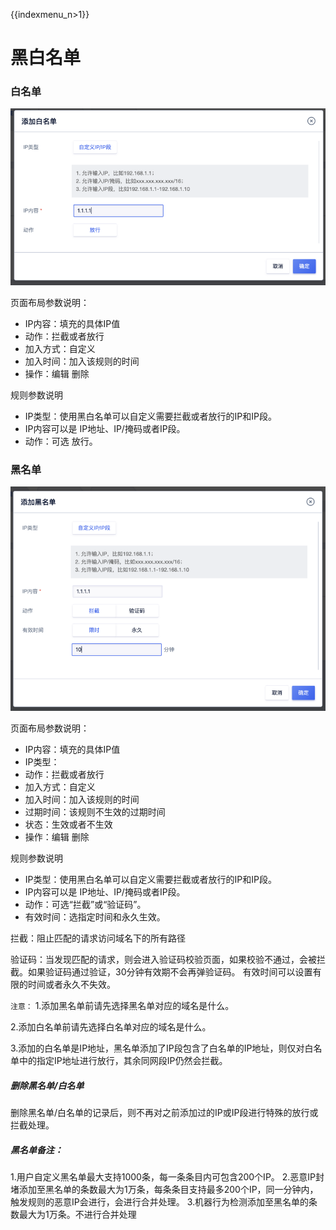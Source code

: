 {{indexmenu_n>1}}

# 黑白名单

### 白名单

![](../../images/waf59.png)

页面布局参数说明：

  - IP内容：填充的具体IP值
  - 动作：拦截或者放行
  - 加入方式：自定义
  - 加入时间：加入该规则的时间
  - 操作：编辑 删除

规则参数说明

  - IP类型：使用黑白名单可以自定义需要拦截或者放行的IP和IP段。
  - IP内容可以是 IP地址、IP/掩码或者IP段。
  - 动作：可选 放行。

### 黑名单

![](../../images/opintro/waf60.png)

页面布局参数说明：

  - IP内容：填充的具体IP值
  - IP类型：
  - 动作：拦截或者放行
  - 加入方式：自定义
  - 加入时间：加入该规则的时间
  - 过期时间：该规则不生效的过期时间
  - 状态：生效或者不生效
  - 操作：编辑 删除

规则参数说明

  - IP类型：使用黑白名单可以自定义需要拦截或者放行的IP和IP段。
  - IP内容可以是 IP地址、IP/掩码或者IP段。
  - 动作：可选“拦截”或“验证码”。
  - 有效时间：选指定时间和永久生效。

拦截：阻止匹配的请求访问域名下的所有路径

验证码：当发现匹配的请求，则会进入验证码校验页面，如果校验不通过，会被拦截。如果验证码通过验证，30分钟有效期不会再弹验证码。
有效时间可以设置有限的时间或者永久不失效。

`注意：`
1.添加黑名单前请先选择黑名单对应的域名是什么。

2.添加白名单前请先选择白名单对应的域名是什么。

3.添加的白名单是IP地址，黑名单添加了IP段包含了白名单的IP地址，则仅对白名单中的指定IP地址进行放行，其余同网段IP仍然会拦截。

##### 删除黑名单/白名单

删除黑名单/白名单的记录后，则不再对之前添加过的IP或IP段进行特殊的放行或拦截处理。

##### 黑名单备注：

1.用户自定义黑名单最大支持1000条，每一条条目内可包含200个IP。
2.恶意IP封堵添加至黑名单的条数最大为1万条，每条条目支持最多200个IP，同一分钟内，触发规则的恶意IP会进行，会进行合并处理。
3.机器行为检测添加至黑名单的条数最大为1万条。不进行合并处理


